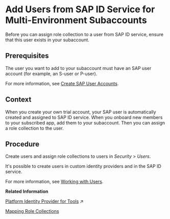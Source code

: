 <!-- loio760ab77e5afd4c15ae70ec7ff59e02ef -->

# Add Users from SAP ID Service for Multi-Environment Subaccounts

Before you can assign role collection to a user from SAP ID service, ensure that this user exists in your subaccount.



<a name="loio760ab77e5afd4c15ae70ec7ff59e02ef__prereq_mvk_fdf_bhb"/>

## Prerequisites

The user you want to add to your subaccount must have an SAP user account \(for example, an S-user or P-user\).

For more information, see [Create SAP User Accounts](create-sap-user-accounts-ebe42f6.md).



## Context

When you create your own trial account, your SAP user is automatically created and assigned to SAP ID service. When you onboard new members to your subscribed app, add them to your subaccount. Then you can assign a role collection to the user.



<a name="loio760ab77e5afd4c15ae70ec7ff59e02ef__steps_unm_1rf_bhb"/>

## Procedure

Create users and assign role collections to users in *Security* \> *Users*.

It's possible to create users in custom identity providers and in the SAP ID service.

For more information, see [Working with Users](working-with-users-2c91f88.md).

**Related Information**  


[Platform Identity Provider for Tools](https://help.sap.com/viewer/ea72206b834e4ace9cd834feed6c0e09/Cloud/en-US/80edbe70b8f3478d8a59c21a91a47aa6.html "Configure the platform identity provider to be used for authentication in service and platform tools (for example, Neo console client, Cloud Connector, SAP Git Service, and so on). The default user base is provided by SAP ID Service. You can switch to an Identity Authentication tenant if you want to use a custom user base.") :arrow_upper_right:

[Mapping Role Collections](mapping-role-collections-9e1bf57.md "You've arranged roles in role collections, and now want to assign or map these role collections to business users.")

